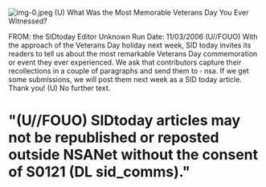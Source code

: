 ![img-0.jpeg](img-0.jpeg)
(U) What Was the Most Memorable Veterans Day You Ever Witnessed?

FROM: the SIDtoday Editor
Unknown
Run Date: 11/03/2006
(U//FOUO) With the approach of the Veterans Day holiday next week, SID today invites its readers to tell us about the most remarkable Veterans Day commemoration or event they ever experienced. We ask that contributors capture their recollections in a couple of paragraphs and send them to $\square$ nsa. If we get some submissions, we will post them next week as a SID today article. Thank you!
(U) No further text.

# "(U//FOUO) SIDtoday articles may not be republished or reposted outside NSANet without the consent of S0121 (DL sid_comms)."
